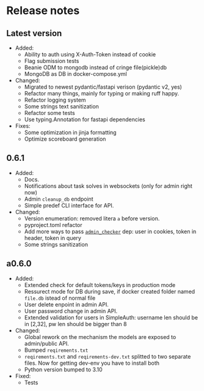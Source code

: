 # Release notes

## Latest version

- Added:
  - Ability to auth using X-Auth-Token instead of cookie
  - Flag submission tests
  - Beanie ODM to mongodb instead of cringe file(pickle)db
  - MongoDB as DB in docker-compose.yml
- Changed:
  - Migrated to newest pydantic/fastapi verison (pydantic v2, yes)
  - Refactor many things, mainly for typing or making ruff happy.
  - Refactor logging system
  - Some strings text sanitization
  - Refactor some tests
  - Use typing.Annotation for fastapi dependencies
- Fixes:
  - Some optimization in jinja formatting
  - Optimize scoreboard generation

## 0.6.1

- Added:
  - Docs.
  - Notifications about task solves in websockets (only for admin right now)
  - Admin `cleanup_db` endpoint
  - Simple predef CLI interface for API.
- Changed:
  - Version enumeration: removed litera `a` before version.
  - pyproject.toml refactor
  - Add more ways to pass [`admin_checker`](/app/api/admin/__init__.py#L13) dep: user in cookies, token in header, token in query
  - Some strings sanitization

## a0.6.0

- Added:
  - Extended check for default tokens/keys in production mode
  - Ressurect mode for DB during save, if docker created folder named `file.db` istead of normal file
  - User delete enpoint in admin API.
  - User password change in admin API.
  - Extended validation for users in SimpleAuth: username len should be in \[2,32\], pw len should be bigger than 8
- Changed:
  - Global rework on the mechanism the models are exposed to admin/public API.
  - Bumped `reqirements.txt`
  - `reqirements.txt` and `reqirements-dev.txt` splitted to two separate files. Now for getting dev-env you have to install both
  - Python version bumped to 3.10
- Fixed:
  - Tests

<!---

## Template

- Added:
  - A
- Changed:
  - B
- Depricated:
  - C
- Deleted:
  - E
- Fixed:
  - F
- Security:
  - G

-->
